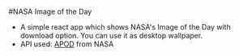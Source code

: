 #NASA Image of the Day

* A simple react app which shows NASA's Image of the Day with download option. You can use it as desktop wallpaper.
* API used: [APOD] from NASA


[APOD]: <https://api.nasa.gov/#apod>
